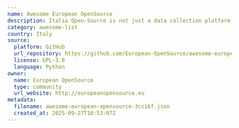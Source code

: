 ```yaml
---
name: Awesome European OpenSource
description: Italia Open-Source is not just a data collection platform, but a project everyone can participate in to discover and enhance Italian open-source projects
category: awesome-list
country: Italy
source:
  platform: GitHub
  url_repository: https://github.com/European-OpenSource/awesome-european-opensource
  license: GPL-3.0
  language: Python
owner:
  name: European OpenSource
  type: community
  url_website: http://europeanopensource.eu
metadata:
  filename: awesome-european-opensource-3cc1bf.json
  created_at: 2025-09-27T10:53:07Z
---
```

